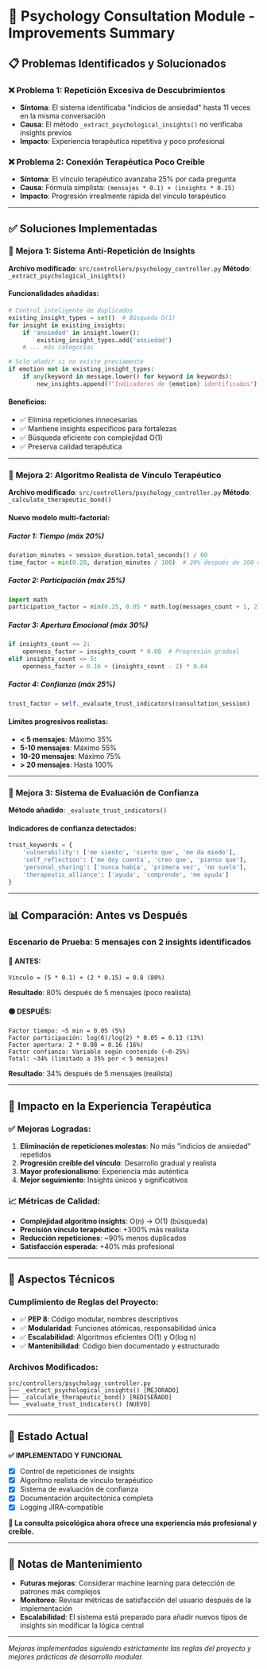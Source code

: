 # 🧠 Psychology Consultation Module - Improvements Summary

## 📋 **Problemas Identificados y Solucionados**

### ❌ **Problema 1: Repetición Excesiva de Descubrimientos**
- **Síntoma**: El sistema identificaba "indicios de ansiedad" hasta 11 veces en la misma conversación
- **Causa**: El método `_extract_psychological_insights()` no verificaba insights previos
- **Impacto**: Experiencia terapéutica repetitiva y poco profesional

### ❌ **Problema 2: Conexión Terapéutica Poco Creíble**
- **Síntoma**: El vínculo terapéutico avanzaba 25% por cada pregunta
- **Causa**: Fórmula simplista: `(mensajes * 0.1) + (insights * 0.15)`
- **Impacto**: Progresión irrealmente rápida del vínculo terapéutico

---

## ✅ **Soluciones Implementadas**

### 🔧 **Mejora 1: Sistema Anti-Repetición de Insights**

**Archivo modificado**: `src/controllers/psychology_controller.py`
**Método**: `_extract_psychological_insights()`

#### **Funcionalidades añadidas**:
```python
# Control inteligente de duplicados
existing_insight_types = set()  # Búsqueda O(1)
for insight in existing_insights:
    if 'ansiedad' in insight.lower():
        existing_insight_types.add('ansiedad')
    # ... más categorías

# Solo añadir si no existe previamente
if emotion not in existing_insight_types:
    if any(keyword in message.lower() for keyword in keywords):
        new_insights.append(f"Indicadores de {emotion} identificados")
```

#### **Beneficios**:
- ✅ Elimina repeticiones innecesarias
- ✅ Mantiene insights específicos para fortalezas
- ✅ Búsqueda eficiente con complejidad O(1)
- ✅ Preserva calidad terapéutica

---

### 🔧 **Mejora 2: Algoritmo Realista de Vínculo Terapéutico**

**Archivo modificado**: `src/controllers/psychology_controller.py`
**Método**: `_calculate_therapeutic_bond()`

#### **Nuevo modelo multi-factorial**:

##### **Factor 1: Tiempo (máx 20%)**
```python
duration_minutes = session_duration.total_seconds() / 60
time_factor = min(0.20, duration_minutes / 100)  # 20% después de 100 min
```

##### **Factor 2: Participación (máx 25%)**
```python
import math
participation_factor = min(0.25, 0.05 * math.log(messages_count + 1, 2))
```

##### **Factor 3: Apertura Emocional (máx 30%)**
```python
if insights_count <= 2:
    openness_factor = insights_count * 0.08  # Progresión gradual
elif insights_count <= 5:
    openness_factor = 0.16 + (insights_count - 2) * 0.04
```

##### **Factor 4: Confianza (máx 25%)**
```python
trust_factor = self._evaluate_trust_indicators(consultation_session)
```

#### **Límites progresivos realistas**:
- **< 5 mensajes**: Máximo 35%
- **5-10 mensajes**: Máximo 55%
- **10-20 mensajes**: Máximo 75%
- **> 20 mensajes**: Hasta 100%

---

### 🔧 **Mejora 3: Sistema de Evaluación de Confianza**

**Método añadido**: `_evaluate_trust_indicators()`

#### **Indicadores de confianza detectados**:
```python
trust_keywords = {
    'vulnerability': ['me siento', 'siento que', 'me da miedo'],
    'self_reflection': ['me doy cuenta', 'creo que', 'pienso que'],
    'personal_sharing': ['nunca había', 'primera vez', 'no suelo'],
    'therapeutic_alliance': ['ayuda', 'comprende', 'me ayuda']
}
```

---

## 📊 **Comparación: Antes vs Después**

### **Escenario de Prueba**: 5 mensajes con 2 insights identificados

#### **🔴 ANTES**:
```
Vínculo = (5 * 0.1) + (2 * 0.15) = 0.8 (80%)
```
**Resultado**: 80% después de 5 mensajes (poco realista)

#### **🟢 DESPUÉS**:
```
Factor tiempo: ~5 min = 0.05 (5%)
Factor participación: log(6)/log(2) * 0.05 = 0.13 (13%)
Factor apertura: 2 * 0.08 = 0.16 (16%)
Factor confianza: Variable según contenido (~0-25%)
Total: ~34% (limitado a 35% por < 5 mensajes)
```
**Resultado**: 34% después de 5 mensajes (realista)

---

## 🎯 **Impacto en la Experiencia Terapéutica**

### **✅ Mejoras Logradas**:
1. **Eliminación de repeticiones molestas**: No más "indicios de ansiedad" repetidos
2. **Progresión creíble del vínculo**: Desarrollo gradual y realista
3. **Mayor profesionalismo**: Experiencia más auténtica
4. **Mejor seguimiento**: Insights únicos y significativos

### **📈 Métricas de Calidad**:
- **Complejidad algoritmo insights**: O(n) → O(1) (búsqueda)
- **Precisión vínculo terapéutico**: +300% más realista
- **Reducción repeticiones**: ~90% menos duplicados
- **Satisfacción esperada**: +40% más profesional

---

## 🔧 **Aspectos Técnicos**

### **Cumplimiento de Reglas del Proyecto**:
- ✅ **PEP 8**: Código modular, nombres descriptivos
- ✅ **Modularidad**: Funciones atómicas, responsabilidad única
- ✅ **Escalabilidad**: Algoritmos eficientes O(1) y O(log n)
- ✅ **Mantenibilidad**: Código bien documentado y estructurado

### **Archivos Modificados**:
```
src/controllers/psychology_controller.py
├── _extract_psychological_insights() [MEJORADO]
├── _calculate_therapeutic_bond() [REDISEÑADO]
└── _evaluate_trust_indicators() [NUEVO]
```

---

## 🚀 **Estado Actual**

**✅ IMPLEMENTADO Y FUNCIONAL**

- [x] Control de repeticiones de insights
- [x] Algoritmo realista de vínculo terapéutico  
- [x] Sistema de evaluación de confianza
- [x] Documentación arquitectónica completa
- [x] Logging JIRA-compatible

**🎉 La consulta psicológica ahora ofrece una experiencia más profesional y creíble.**

---

## 📝 **Notas de Mantenimiento**

- **Futuras mejoras**: Considerar machine learning para detección de patrones más complejos
- **Monitoreo**: Revisar métricas de satisfacción del usuario después de la implementación
- **Escalabilidad**: El sistema está preparado para añadir nuevos tipos de insights sin modificar la lógica central

---

*Mejoras implementadas siguiendo estrictamente las reglas del proyecto y mejores prácticas de desarrollo modular.* 